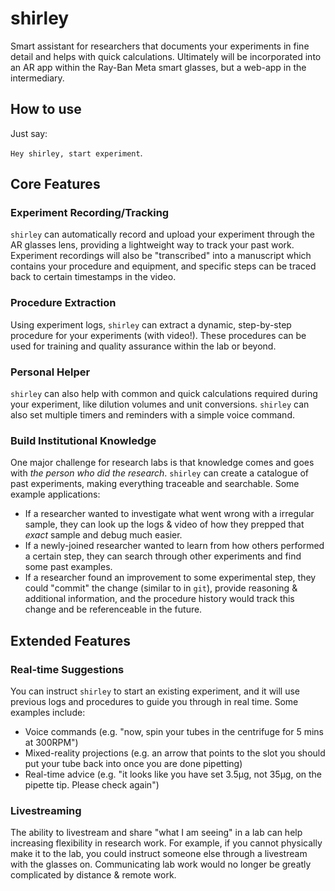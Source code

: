 # shirley

Smart assistant for researchers that documents your experiments in fine detail and helps with quick calculations. Ultimately will be incorporated into an AR app within the Ray-Ban Meta smart glasses, but a web-app in the intermediary.

## How to use

Just say:

`Hey shirley, start experiment`.

## Core Features

### Experiment Recording/Tracking

`shirley` can automatically record and upload your experiment through the AR glasses lens, providing a lightweight way to track your past work. Experiment recordings will also be "transcribed" into a manuscript which contains your procedure and equipment, and specific steps can be traced back to certain timestamps in the video.

### Procedure Extraction

Using experiment logs, `shirley` can extract a dynamic, step-by-step procedure for your experiments (with video!). These procedures can be used for training and quality assurance within the lab or beyond.

### Personal Helper

`shirley` can also help with common and quick calculations required during your experiment, like dilution volumes and unit conversions. `shirley` can also set multiple timers and reminders with a simple voice command.

### Build Institutional Knowledge

One major challenge for research labs is that knowledge comes and goes with *the person who did the research*. `shirley` can create a catalogue of past experiments, making everything traceable and searchable. Some example applications:

- If a researcher wanted to investigate what went wrong with a irregular sample, they can look up the logs & video of how they prepped that *exact* sample and debug much easier.
- If a newly-joined researcher wanted to learn from how others performed a certain step, they can search through other experiments and find some past examples.
- If a researcher found an improvement to some experimental step, they could "commit" the change (similar to in `git`), provide reasoning & additional information, and the procedure history would track this change and be referenceable in the future.

## Extended Features

### Real-time Suggestions

You can instruct `shirley` to start an existing experiment, and it will use previous logs and procedures to guide you through in real time. Some examples include:

- Voice commands (e.g. "now, spin your tubes in the centrifuge for 5 mins at 300RPM")
- Mixed-reality projections (e.g. an arrow that points to the slot you should put your tube back into once you are done pipetting)
- Real-time advice (e.g. "it looks like you have set 3.5µg, not 35µg, on the pipette tip. Please check again")

### Livestreaming

The ability to livestream and share "what I am seeing" in a lab can help increasing flexibility in research work. For example, if you cannot physically make it to the lab, you could instruct someone else through a livestream with the glasses on. Communicating lab work would no longer be greatly complicated by distance & remote work.


